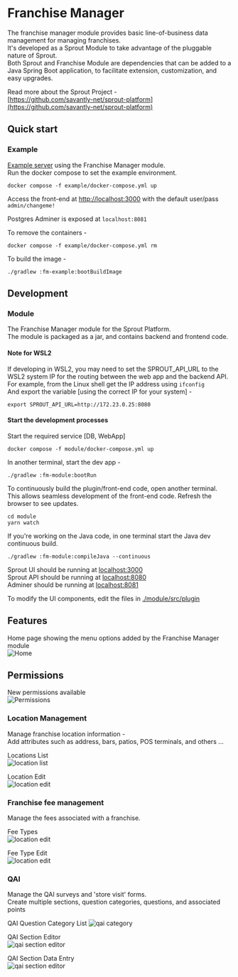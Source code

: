 # Franchise Manager 
The franchise manager module provides basic line-of-business data management for managing franchises.  
It's developed as a Sprout Module to take advantage of the pluggable nature of Sprout.  
Both Sprout and Franchise Module are dependencies that can be added to a Java Spring Boot application, to facilitate extension, customization, and easy upgrades.  

Read more about the Sprout Project -  
[https://github.com/savantly-net/sprout-platform](https://github.com/savantly-net/sprout-platform)


## Quick start

### Example
[Example server](./example) using the Franchise Manager module.  
Run the docker compose to set the example environment.  

```
docker compose -f example/docker-compose.yml up
```

Access the front-end at [http://localhost:3000](http://localhost:3000) 
with the default user/pass `admin/changeme!`

Postgres Adminer is exposed at `localhost:8081`

To remove the containers -  

```
docker compose -f example/docker-compose.yml rm
```

To build the image - 
```
./gradlew :fm-example:bootBuildImage
```

## Development 
### Module
The Franchise Manager module for the Sprout Platform.   
The module is packaged as a jar, and contains backend and frontend code.  

#### Note for WSL2
If developing in WSL2, you may need to set the SPROUT_API_URL to the WSL2 system IP for the routing between the web app and the backend API.  
For example, from the Linux shell get the IP address using `ifconfig`  
And export the variable [using the correct IP for your system] -  
```
export SPROUT_API_URL=http://172.23.0.25:8080
```

#### Start the development processes

Start the required service [DB, WebApp]
```
docker compose -f module/docker-compose.yml up
```

In another terminal, start the dev app -  
```
./gradlew :fm-module:bootRun
```

To continuously build the plugin/front-end code, open another terminal.  
This allows seamless development of the front-end code. Refresh the browser to see updates.  
```
cd module
yarn watch
```

If you're working on the Java code, in one terminal start the Java dev continuous build.  
```
./gradlew :fm-module:compileJava --continuous
```


Sprout UI should be running at [localhost:3000](http://localhost:3000)  
Sprout API should be running at [localhost:8080](http://localhost:8080)  
Adminer should be running at [localhost:8081](http://localhost:8081)  

To modify the UI components, edit the files in [./module/src/plugin](./module/src/plugin)

## Features

Home page showing the menu options added by the Franchise Manager module  
![Home](./docs/home.png)  

## Permissions  
New permissions available  
![Permissions](./docs/permissions.png)  

### Location Management

Manage franchise location information -  
Add attributes such as address, bars, patios, POS terminals, and others ...  

Locations List  
![location list](./docs/location_list.png)  

Location Edit   
![location edit](./docs/location_edit.png)  

### Franchise fee management  

Manage the fees associated with a franchise.  

Fee Types   
![location edit](./docs/fee_types.png)  

Fee Type Edit   
![location edit](./docs/fee_types_edit.png)  

### QAI 

Manage the QAI surveys and 'store visit' forms.  
Create multiple sections, question categories, questions, and associated points  

QAI Question Category List
![qai category](./docs/qai_category_list.png)  

QAI Section Editor  
![qai section editor](./docs/qai_section_edit.png)  

QAI Section Data Entry  
![qai section editor](./docs/qai_section_data_entry.png)  
